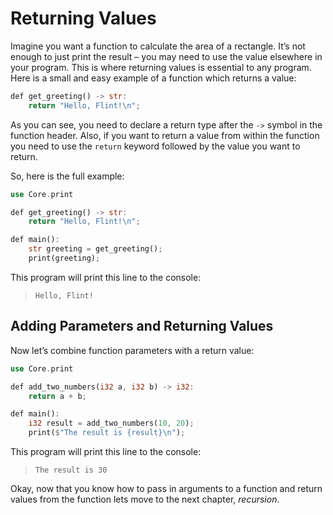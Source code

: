 # Returning Values

Imagine you want a function to calculate the area of a rectangle. It’s not enough to just print the result – you may need to use the value elsewhere in your program. This is where returning values is essential to any program. Here is a small and easy example of a function which returns a value:

```rs
def get_greeting() -> str:
    return "Hello, Flint!\n";
```

As you can see, you need to declare a return type after the `->` symbol in the function header. Also, if you want to return a value from within the function you need to use the `return` keyword followed by the value you want to return.

So, here is the full example:

```rs
use Core.print

def get_greeting() -> str:
    return "Hello, Flint!\n";

def main():
    str greeting = get_greeting();
    print(greeting);
```

This program will print this line to the console:

> ```
> Hello, Flint!
> ```

## Adding Parameters and Returning Values

Now let’s combine function parameters with a return value:

```rs
use Core.print

def add_two_numbers(i32 a, i32 b) -> i32:
    return a + b;

def main():
    i32 result = add_two_numbers(10, 20);
    print($"The result is {result}\n");
```

This program will print this line to the console:

> ```
> The result is 30
> ```

Okay, now that you know how to pass in arguments to a function and return values from the function lets move to the next chapter, _recursion_.

